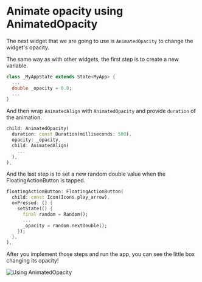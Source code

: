 # Animate opacity using AnimatedOpacity

The next widget that we are going to use is `AnimatedOpacity` to change the
widget's opacity. 

The same way as with other widgets, the first step is to create a new variable. 

```dart
class _MyAppState extends State<MyApp> {
  ...
  double _opacity = 0.0;
  ...
}
```

And then wrap `AnimatedAlign` with `AnimatedOpacity` and provide `duration` of 
the animation.


```dart
child: AnimatedOpacity(
  duration: const Duration(milliseconds: 500),
  opacity: _opacity,
  child: AnimatedAlign(
    ...
  ),
),
```

And the last step is to set a new random double value when the 
FloatingActionButton is tapped.

```dart
floatingActionButton: FloatingActionButton(
  child: const Icon(Icons.play_arrow),
  onPressed: () {
    setState(() {
      final random = Random();
      ...
      _opacity = random.nextDouble();
    });
  },
),
```

After you implement those steps and run the app, you can see the little box 
changing its opacity!

![Using AnimatedOpacity](https://github.com/pszklarska/flutter_animations_workshop/raw/main/assets/screen04.gif?raw=true)
